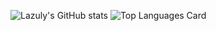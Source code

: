 
![Lazuly's GitHub stats](https://github-readme-stats.vercel.app/api?username=lazulyTech&count_private=true&show_icons=true&title_color=FFF&text_color=FFF&icon_color=FFF&bg_color=426AB3&hide_border=true)
![Top Languages Card](https://github-readme-stats.vercel.app/api/top-langs/?username=lazulyTech&layout=compact&title_color=FFF&text_color=FFF&icon_color=FFF&bg_color=426AB3&hide_border=true)

